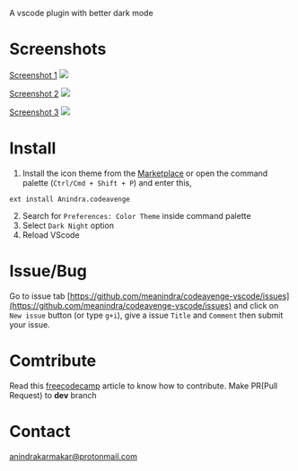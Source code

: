 A vscode plugin with better dark mode
# Screenshots
[Screenshot 1](https://raw.githubusercontent.com/meanindra/codeavenge-vscode/master/screenshots/screenshot1.png)
![](https://raw.githubusercontent.com/meanindra/codeavenge-vscode/master/screenshots/screenshot1.png)

[Screenshot 2](https://raw.githubusercontent.com/meanindra/codeavenge-vscode/master/screenshots/screenshot2.png)
![](https://raw.githubusercontent.com/meanindra/codeavenge-vscode/master/screenshots/screenshot2.png)

[Screenshot 3](https://raw.githubusercontent.com/meanindra/codeavenge-vscode/master/screenshots/screenshot3.png)
![](https://raw.githubusercontent.com/meanindra/codeavenge-vscode/master/screenshots/screenshot3.png)

# Install
1. Install the icon theme from the [Marketplace](https://marketplace.visualstudio.com/items?itemName=Anindra.codeavenge) or open the command palette (`Ctrl/Cmd + Shift + P`) and enter this,
```shell
ext install Anindra.codeavenge
```
2. Search for `Preferences: Color Theme` inside command palette
3. Select `Dark Night` option
4. Reload VScode

# Issue/Bug
Go to issue tab [https://github.com/meanindra/codeavenge-vscode/issues](https://github.com/meanindra/codeavenge-vscode/issues) and click on `New issue` button (or type `g+i`), give a issue `Title` and `Comment` then submit your issue.

# Comtribute
Read this [freecodecamp](https://www.freecodecamp.org/news/the-beginners-guide-to-git-github/) article to know how to contribute. Make PR(Pull Request) to **dev** branch

# Contact
[anindrakarmakar@protonmail.com](anindrakarmakar@protonmail.com)